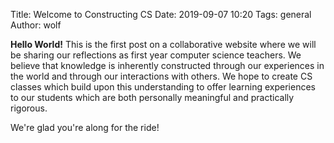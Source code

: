 Title: Welcome to Constructing CS
Date: 2019-09-07 10:20
Tags: general
Author: wolf

**Hello World!** This is the first post on a collaborative website where we will be sharing our reflections as first year computer science teachers. We believe that knowledge is inherently constructed through our experiences in the world and through our interactions with others. We hope to create CS classes which build upon this understanding to offer learning experiences to our students which are both personally meaningful and practically rigorous.

We're glad you're along for the ride!

